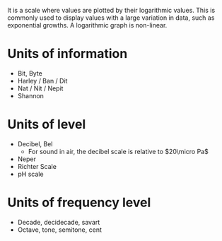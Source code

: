It is a scale where values are plotted by their logarithmic values. This is commonly used to display values with a large variation in data, such as exponential growths. A logarithmic graph is non-linear.
# Units of information
- Bit, Byte
- Harley / Ban / Dit
- Nat / Nit / Nepit
- Shannon
# Units of level
- Decibel, Bel
	- For sound in air, the decibel scale is relative to $20\micro Pa$
- Neper
- Richter Scale
- pH scale
# Units of frequency level
- Decade, decidecade, savart
- Octave, tone, semitone, cent